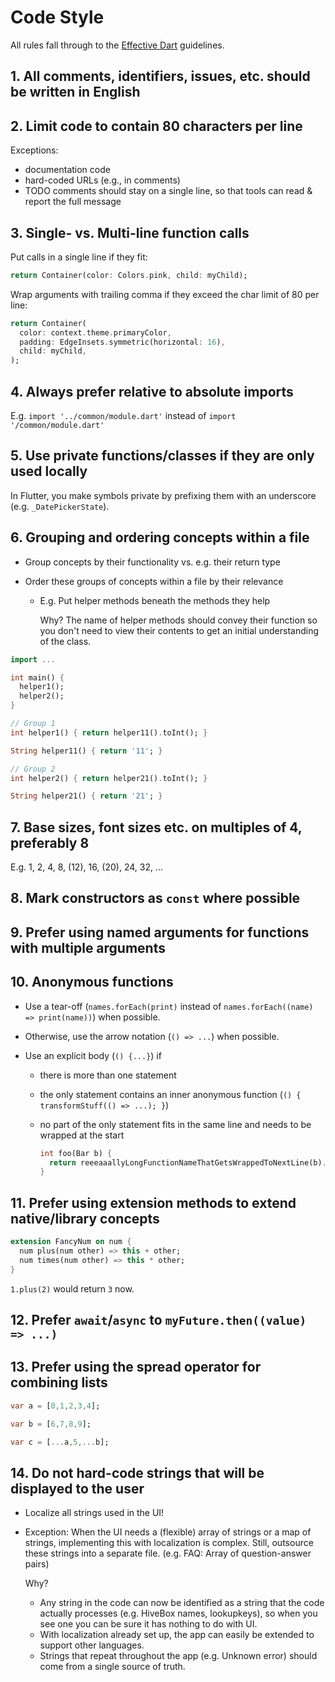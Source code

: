 # Code Style

All rules fall through to the [Effective Dart](https://dart.dev/guides/language/effective-dart)
guidelines.

## 1. All comments, identifiers, issues, etc. should be written in English

## 2. Limit code to contain 80 characters per line

Exceptions:

- documentation code
- hard-coded URLs (e.g., in comments)
- TODO comments should stay on a single line, so that tools can read & report
  the full message

## 3. Single- vs. Multi-line function calls

Put calls in a single line if they fit:

```dart
return Container(color: Colors.pink, child: myChild);
```

Wrap arguments with trailing comma if they exceed the char limit of 80 per line:

```dart
return Container(
  color: context.theme.primaryColor,
  padding: EdgeInsets.symmetric(horizontal: 16),
  child: myChild,
);
```

## 4. Always prefer relative to absolute imports

E.g. `import '../common/module.dart'` instead of `import '/common/module.dart'`

## 5. Use private functions/classes if they are only used locally

In Flutter, you make symbols private by prefixing them with an underscore (e.g. `_DatePickerState`).

## 6. Grouping and ordering concepts within a file

- Group concepts by their functionality vs. e.g. their return type
- Order these groups of concepts within a file by their relevance

  - E.g. Put helper methods beneath the methods they help

    Why? The name of helper methods should convey their function so you don't
    need to view their contents to get an initial understanding of the class.

```dart
import ...

int main() {
  helper1();
  helper2();
}

// Group 1
int helper1() { return helper11().toInt(); }

String helper11() { return '11'; }

// Group 2
int helper2() { return helper21().toInt(); }

String helper21() { return '21'; }
```

## 7. Base sizes, font sizes etc. on multiples of 4, preferably 8

E.g. 1, 2, 4, 8, (12), 16, (20), 24, 32, ...

## 8. Mark constructors as `const` where possible

## 9. Prefer using named arguments for functions with multiple arguments

## 10. Anonymous functions

- Use a tear-off (`names.forEach(print)` instead of
  `names.forEach((name) => print(name))`) when possible.
- Otherwise, use the arrow notation (`() => ...`) when possible.
- Use an explicit body (`() {...}`) if

  - there is more than one statement
  - the only statement contains an inner anonymous function
    (`() { transformStuff(() => ...); }`)
  - no part of the only statement fits in the same line and needs to be wrapped
    at the start

    ```dart
    int foo(Bar b) {
      return reeeaaallyLongFunctionNameThatGetsWrappedToNextLine(b).toInt()
    }
    ```

## 11. Prefer using extension methods to extend native/library concepts

```dart
extension FancyNum on num {
  num plus(num other) => this + other;
  num times(num other) => this * other;
}
```

`1.plus(2)` would return `3` now.

## 12. Prefer `await`/`async` to `myFuture.then((value) => ...)`

## 13. Prefer using the spread operator for combining lists

```dart
var a = [0,1,2,3,4];

var b = [6,7,8,9];

var c = [...a,5,...b];
```

## 14. Do not hard-code strings that will be displayed to the user

- Localize all strings used in the UI!
- Exception: When the UI needs a (flexible) array of strings or a map of strings,
  implementing this with localization is complex. Still, outsource these strings
  into a separate file. (e.g. FAQ: Array of question-answer pairs)

  Why?

  - Any string in the code can now be identified as a string that the code actually
    processes (e.g. HiveBox names, lookupkeys), so when you see one you can be sure
    it has nothing to do with UI.
  - With localization already set up, the app can easily be extended to support
    other languages.
  - Strings that repeat throughout the app (e.g. Unknown error) should come from
    a single source of truth.

